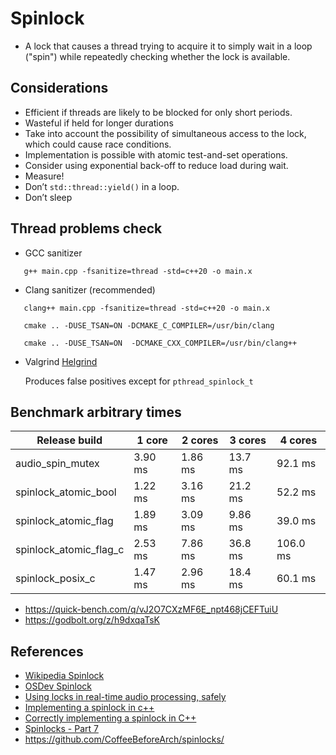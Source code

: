 # Spinlock
* A lock that causes a thread trying to acquire it to simply wait in a loop ("spin") while repeatedly checking whether the lock is available.

## Considerations
* Efficient if threads are likely to be blocked for only short periods.
* Wasteful if held for longer durations
* Take into account the possibility of simultaneous access to the lock, which could cause race conditions.
* Implementation is possible with atomic test-and-set operations.
* Consider using exponential back-off to reduce load during wait.
* Measure!
* Don’t `std::thread::yield()` in a loop.
* Don’t sleep

## Thread problems check
* GCC sanitizer
```
   g++ main.cpp -fsanitize=thread -std=c++20 -o main.x
```

* Clang sanitizer (recommended)
```
   clang++ main.cpp -fsanitize=thread -std=c++20 -o main.x
```

```
   cmake .. -DUSE_TSAN=ON -DCMAKE_C_COMPILER=/usr/bin/clang
```

```
   cmake .. -DUSE_TSAN=ON  -DCMAKE_CXX_COMPILER=/usr/bin/clang++
```


* Valgrind [Helgrind](https://valgrind.org/docs/manual/hg-manual.html)

   Produces false positives except for `pthread_spinlock_t`


## Benchmark arbitrary times
| Release build          | 1 core  | 2 cores | 3 cores   | 4 cores  |
| ---------------------- | --------| ------- | --------  |  ------- |
| audio_spin_mutex       | 3.90 ms | 1.86 ms | 13.7  ms  |  92.1 ms |
| spinlock_atomic_bool   | 1.22 ms | 3.16 ms | 21.2  ms  |  52.2 ms | 
| spinlock_atomic_flag   | 1.89 ms | 3.09 ms |  9.86 ms  |  39.0 ms |
| spinlock_atomic_flag_c | 2.53 ms | 7.86 ms | 36.8  ms  | 106.0 ms |
| spinlock_posix_c       | 1.47 ms | 2.96 ms | 18.4  ms  |  60.1 ms |

* <https://quick-bench.com/q/vJ2O7CXzMF6E_npt468jCEFTuiU>
* <https://godbolt.org/z/h9dxqaTsK>

## References
* [Wikipedia Spinlock](https://en.wikipedia.org/wiki/Spinlock)
* [OSDev Spinlock](https://wiki.osdev.org/Spinlock)
* [Using locks in real-time audio processing, safely](https://timur.audio/using-locks-in-real-time-audio-processing-safely)
* [Implementing a spinlock in c++](https://medium.com/@amishav/implementing-a-spinlock-in-c-8078ec584efc)
* [Correctly implementing a spinlock in C++](https://rigtorp.se/spinlock/)
* [Spinlocks - Part 7](https://coffeebeforearch.github.io/2020/11/07/spinlocks-7.html)
* <https://github.com/CoffeeBeforeArch/spinlocks/>

